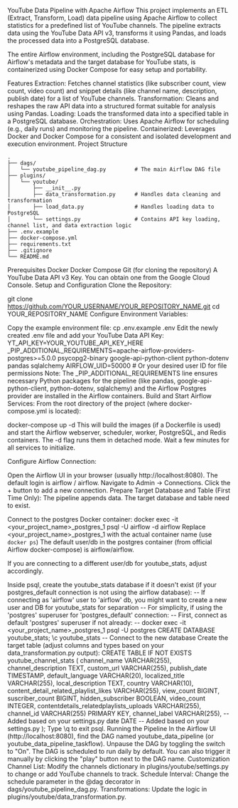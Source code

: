 YouTube Data Pipeline with Apache Airflow
This project implements an ETL (Extract, Transform, Load) data pipeline using Apache Airflow to collect statistics for a predefined list of YouTube channels. The pipeline extracts data using the YouTube Data API v3, transforms it using Pandas, and loads the processed data into a PostgreSQL database.

The entire Airflow environment, including the PostgreSQL database for Airflow's metadata and the target database for YouTube stats, is containerized using Docker Compose for easy setup and portability.

Features
Extraction: Fetches channel statistics (like subscriber count, view count, video count) and snippet details (like channel name, description, publish date) for a list of YouTube channels.
Transformation: Cleans and reshapes the raw API data into a structured format suitable for analysis using Pandas.
Loading: Loads the transformed data into a specified table in a PostgreSQL database.
Orchestration: Uses Apache Airflow for scheduling (e.g., daily runs) and monitoring the pipeline.
Containerized: Leverages Docker and Docker Compose for a consistent and isolated development and execution environment.
Project Structure
```text
.
├── dags/
│   └── youtube_pipeline_dag.py         # The main Airflow DAG file
├── plugins/
│   └── youtube/
│       ├── __init__.py
│       ├── data_transformation.py      # Handles data cleaning and transformation
│       ├── load_data.py                # Handles loading data to PostgreSQL
│       └── settings.py                 # Contains API key loading, channel list, and data extraction logic
├── .env.example
├── docker-compose.yml
├── requirements.txt
├── .gitignore
└── README.md
```

Prerequisites
Docker
Docker Compose
Git (for cloning the repository)
A YouTube Data API v3 Key. You can obtain one from the Google Cloud Console.
Setup and Configuration
Clone the Repository:

git clone https://github.com/YOUR_USERNAME/YOUR_REPOSITORY_NAME.git
cd YOUR_REPOSITORY_NAME
Configure Environment Variables:

Copy the example environment file:
cp .env.example .env
Edit the newly created .env file and add your YouTube Data API Key:
YT_API_KEY=YOUR_YOUTUBE_API_KEY_HERE
_PIP_ADDITIONAL_REQUIREMENTS=apache-airflow-providers-postgres>=5.0.0 psycopg2-binary google-api-python-client python-dotenv pandas sqlalchemy
AIRFLOW_UID=50000 # Or your desired user ID for file permissions
Note: The _PIP_ADDITIONAL_REQUIREMENTS line ensures necessary Python packages for the pipeline (like pandas, google-api-python-client, python-dotenv, sqlalchemy) and the Airflow Postgres provider are installed in the Airflow containers.
Build and Start Airflow Services: From the root directory of the project (where docker-compose.yml is located):

docker-compose up -d
This will build the images (if a Dockerfile is used) and start the Airflow webserver, scheduler, worker, PostgreSQL, and Redis containers. The -d flag runs them in detached mode. Wait a few minutes for all services to initialize.

Configure Airflow Connection:

Open the Airflow UI in your browser (usually http://localhost:8080). The default login is airflow / airflow.
Navigate to Admin -> Connections.
Click the + button to add a new connection.
Prepare Target Database and Table (First Time Only): The pipeline appends data. The target database and table need to exist.

Connect to the postgres Docker container:
docker exec -it <your_project_name>_postgres_1 psql -U airflow -d airflow
Replace <your_project_name>_postgres_1 with the actual container name (use `docker ps`)
The default user/db in the postgres container (from official Airflow docker-compose) is airflow/airflow.

If you are connecting to a different user/db for youtube_stats, adjust accordingly.

Inside psql, create the youtube_stats database if it doesn't exist (if your postgres_default connection is not using the airflow database):
-- If connecting as 'airflow' user to 'airflow' db, you might want to create a new user and DB for youtube_stats for separation
-- For simplicity, if using the 'postgres' superuser for 'postgres_default' connection:
-- First, connect as default 'postgres' superuser if not already:
-- docker exec -it <your_project_name>_postgres_1 psql -U postgres
CREATE DATABASE youtube_stats;
\c youtube_stats -- Connect to the new database
Create the target table (adjust columns and types based on your data_transformation.py output):
CREATE TABLE IF NOT EXISTS youtube_channel_stats (
    channel_name VARCHAR(255),
    channel_description TEXT,
    custom_url VARCHAR(255),
    publish_date TIMESTAMP,
    default_language VARCHAR(20),
    localized_title VARCHAR(255),
    local_description TEXT,
    country VARCHAR(10),
    content_detail_related_playlist_likes VARCHAR(255),
    view_count BIGINT,
    suscriber_count BIGINT,
    hidden_subscriber BOOLEAN,
    video_count INTEGER,
    contentdetails_relatedplaylists_uploads VARCHAR(255),
    channel_id VARCHAR(255) PRIMARY KEY,
    channel_label VARCHAR(255), -- Added based on your settings.py
    date DATE -- Added based on your settings.py
);
Type \q to exit psql.
Running the Pipeline
In the Airflow UI (http://localhost:8080), find the DAG named youtube_data_pipeline (or youtube_data_pipeline_taskflow).
Unpause the DAG by toggling the switch to "On".
The DAG is scheduled to run daily by default. You can also trigger it manually by clicking the "play" button next to the DAG name.
Customization
Channel List: Modify the channels dictionary in plugins/youtube/settings.py to change or add YouTube channels to track.
Schedule Interval: Change the schedule parameter in the @dag decorator in dags/youtube_pipeline_dag.py.
Transformations: Update the logic in plugins/youtube/data_transformation.py.
